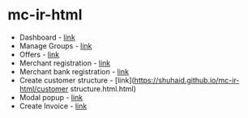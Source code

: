 # mc-ir-html
- Dashboard - [link](https://shuhaid.github.io/mc-ir-html/dashboard.html)
- Manage Groups - [link](https://shuhaid.github.io/mc-ir-html/manageGroup.html)
- Offers - [link](https://shuhaid.github.io/mc-ir-html/offers.html)
- Merchant registration - [link](https://shuhaid.github.io/mc-ir-html/merchant_registraton.html)
- Merchant bank registration - [link](https://shuhaid.github.io/mc-ir-html/merchant_registration_bank.html)
- Create customer structure - [link](https://shuhaid.github.io/mc-ir-html/customer structure.html.html)
- Modal popup - [link](https://shuhaid.github.io/mc-ir-html/popup.html)
- Create Invoice - [link](https://shuhaid.github.io/mc-ir-html/merchant-invoice.html)
